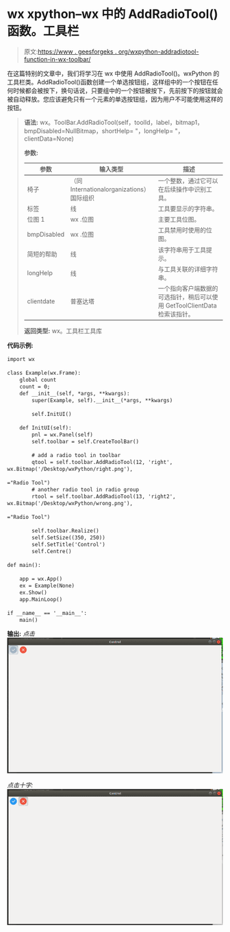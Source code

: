 # wx xpython–wx 中的 AddRadioTool()函数。工具栏

> 原文:[https://www . geesforgeks . org/wxpython-addradiotool-function-in-wx-toolbar/](https://www.geeksforgeeks.org/wxpython-addradiotool-function-in-wx-toolbar/)

在这篇特别的文章中，我们将学习在 wx 中使用 AddRadioTool()。wxPython 的工具栏类。AddRadioTool()函数创建一个单选按钮组，这样组中的一个按钮在任何时候都会被按下，换句话说，只要组中的一个按钮被按下，先前按下的按钮就会被自动释放。您应该避免只有一个元素的单选按钮组，因为用户不可能使用这样的按钮。

> **语法:** wx。ToolBar.AddRadioTool(self，toolId，label，bitmap1，bmpDisabled=NullBitmap，shortHelp= "，longHelp= "，clientData=None)
> 
> **参数:**
> 
> | 参数 | 输入类型 | 描述 |
> | --- | --- | --- |
> | 椅子 | （同 Internationalorganizations）国际组织 | 一个整数，通过它可以在后续操作中识别工具。 |
> | 标签 | 线 | 工具要显示的字符串。 |
> | 位图 1 | wx .位图 | 主要工具位图。 |
> | bmpDisabled | wx .位图 | 工具禁用时使用的位图。 |
> | 简短的帮助 | 线 | 该字符串用于工具提示。 |
> | longHelp | 线 | 与工具关联的详细字符串。 |
> | clientdate | 普塞达塔 | 一个指向客户端数据的可选指针，稍后可以使用 GetToolClientData 检索该指针。 |
> 
> **返回类型:** wx。工具栏工具库

**代码示例:**

```
import wx

class Example(wx.Frame):
    global count
    count = 0;
    def __init__(self, *args, **kwargs):
        super(Example, self).__init__(*args, **kwargs)

        self.InitUI()

    def InitUI(self):
        pnl = wx.Panel(self)
        self.toolbar = self.CreateToolBar()

        # add a radio tool in toolbar
        qtool = self.toolbar.AddRadioTool(12, 'right', wx.Bitmap('/Desktop/wxPython/right.png'),
                                                                        shortHelp ="Radio Tool")
        # another radio tool in radio group
        rtool = self.toolbar.AddRadioTool(13, 'right2', wx.Bitmap('/Desktop/wxPython/wrong.png'),
                                                                         shortHelp ="Radio Tool")

        self.toolbar.Realize()
        self.SetSize((350, 250))
        self.SetTitle('Control')
        self.Centre()

def main():

    app = wx.App()
    ex = Example(None)
    ex.Show()
    app.MainLoop()

if __name__ == '__main__':
    main()
```

**输出:**
*点击*
![](img/8a48c8bb7d948e3bfee5f3088f6c959c.png)

*点击十字:*
![](img/9cbe9e4ebe8370388bb05fda1a3a3a57.png)